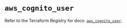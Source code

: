 # `aws_cognito_user`

Refer to the Terraform Registry for docs: [`aws_cognito_user`](https://registry.terraform.io/providers/hashicorp/aws/5.64.0/docs/resources/cognito_user).
